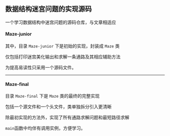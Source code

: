 ## 数据结构迷宫问题的实现源码

一个学习数据结构中迷宫问题的源码仓库，与文章相适应


#### Maze-junior

其中，目录 `Maze-junior` 下是初始的实现，封装成 `Maze` 类

仅包括打印迷宫美化输出和求解一条通路及其相应辅助方法

为提高易读性只采用一个源码文件。


---


#### Maze-final

目录 `Maze-final` 下是 `Maze` 类的最终的完整实现

包括一个源文件和一个头文件，类单独拆分引入更清晰

除最初实现的方法外，实现了所有通路求解问题和最短路径求解

`main`函数中均伴有调用实例，方便学习。
